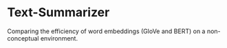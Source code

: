 # Text-Summarizer
Comparing the efficiency of word embeddings (GloVe and BERT) on a non-conceptual environment. 
